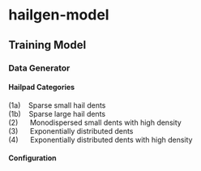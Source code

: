 # hailgen-model

## Training Model

### Data Generator

#### Hailpad Categories

(1a)&nbsp;&nbsp;&nbsp;&nbsp;Sparse small hail dents\
(1b)&nbsp;&nbsp;&nbsp;&nbsp;Sparse large hail dents\
(2)&nbsp;&nbsp;&nbsp;&nbsp;&nbsp;&nbsp;Monodispersed small dents with high density\
(3)&nbsp;&nbsp;&nbsp;&nbsp;&nbsp;&nbsp;Exponentially distributed dents\
(4)&nbsp;&nbsp;&nbsp;&nbsp;&nbsp;&nbsp;Exponentially distributed dents with high density

#### Configuration

